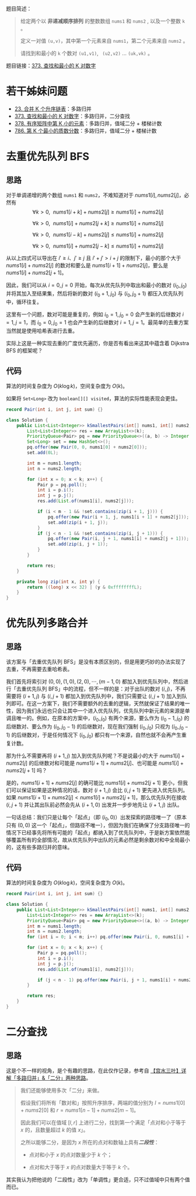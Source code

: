 题目简述：

> 给定两个以 **非递减顺序排列** 的整数数组 `nums1` 和 `nums2` , 以及一个整数 `k` 。
>
> 定义一对值 `(u,v)`，其中第一个元素来自 `nums1`，第二个元素来自 `nums2` 。
>
> 请找到和最小的 `k` 个数对 `(u1,v1)`, ` (u2,v2)` ...  `(uk,vk)` 。

题目链接：[373. 查找和最小的 K 对数字](https://leetcode.cn/problems/find-k-pairs-with-smallest-sums/)

# 若干姊妹问题

- [23. 合并 K 个升序链表](https://leetcode.cn/problems/merge-k-sorted-lists/)：多路归并
- [373. 查找和最小的 K 对数字](https://leetcode.cn/problems/find-k-pairs-with-smallest-sums/)：多路归并，二分查找
- [378. 有序矩阵中第 K 小的元素](https://leetcode.cn/problems/kth-smallest-element-in-a-sorted-matrix/)：多路归并，值域二分 + 楼梯计数
- [786. 第 K 个最小的质数分数](https://leetcode.cn/problems/k-th-smallest-prime-fraction/)：多路归并，值域二分 + 楼梯计数

# 去重优先队列 BFS

## 思路

对于单调递增的两个数组 `nums1` 和 `nums2`，不难知道对于 $nums1[i],nums2[j]$，必然有
$$
\forall k>0,\ \ nums1[i+k]+nums2[j]\geqslant nums1[i]+nums2[j]
$$

$$
\forall k>0,\ \ nums1[i]+nums2[j+k]\geqslant nums1[i]+nums2[j]
$$

$$
\forall k>0,\ \ nums1[i-k]+nums2[j]\leqslant nums1[i]+nums2[j]
$$

$$
\forall k>0,\ \ nums1[i]+nums2[j-k]\leqslant nums1[i]+nums2[j]
$$

从以上四式可以导出在 $i'\geqslant i$、$j'\geqslant j$ 且 $i'+j'>i+j$ 的限制下，最小的那个大于 $nums1[i]+nums2[j]$ 的数对和要么是 $nums1[i+1]+nums2[j]$，要么是 $nums1[i]+nums2[j+1]$。

因此，我们可以从 $i=0,j=0$ 开始，每次从优先队列中取出和最小的数对 $(i_0,j_0)$ 并将其加入至结果集，然后将新的数对 $(i_0+1,j_0)$ 与 $(i_0,j_0+1)$ 都压入优先队列中，循环往复。

这里有一个问题，数对可能是重复的，例如 $i_0=1,j_0=0$ 会产生新的后继数对 $i=1,j=1$，而 $i_0=0,j_0=1$ 也会产生新的后继数对 $i=1,j=1$。最简单的去重方案当然就是使用哈希表进行去重。

实际上这是一种实现去重的广度优先遍历，你是否有看出来这其中蕴含着 Dijkstra BFS 的框架呢？

## 代码

算法的时间复杂度为 $O(k\log k)$，空间复杂度为 $O(k)$。

如果将 `Set<Long>` 改为 `boolean[][] visited`，算法的实际性能表现会更佳。

```java
record Pair(int i, int j, int sum) {}

class Solution {
    public List<List<Integer>> kSmallestPairs(int[] nums1, int[] nums2, int k) {
        List<List<Integer>> res = new ArrayList<>(k);
        PriorityQueue<Pair> pq = new PriorityQueue<>((a, b) -> Integer.compare(a.sum(), b.sum()));
        Set<Long> set = new HashSet<>();
        pq.offer(new Pair(0, 0, nums1[0] + nums2[0]));
        set.add(0L);

        int m = nums1.length;
        int n = nums2.length;

        for (int x = 0; x < k; x++) {
            Pair p = pq.poll();
            int i = p.i();
            int j = p.j();
            res.add(List.of(nums1[i], nums2[j]));

            if (i < m - 1 && !set.contains(zip(i + 1, j))) {
                pq.offer(new Pair(i + 1, j, nums1[i + 1] + nums2[j]));
                set.add(zip(i + 1, j));
            }
            if (j < n - 1 && !set.contains(zip(i, j + 1))) {
                pq.offer(new Pair(i, j + 1, nums1[i] + nums2[j + 1]));
                set.add(zip(i, j + 1));
            }
        }

        return res;
    }

    private long zip(int x, int y) {
        return ((long) x << 32) | (y & 0xffffffffL);
    }
}
```

# 优先队列多路合并

## 思路

该方案与「去重优先队列 BFS」是没有本质区别的，但是用更巧妙的办法实现了去重，不再需要去重哈希表。

我们首先将索引对 $(0,0),(1,0),(2,0),\cdots,(m-1,0)$ 都加入到优先队列中，然后进行「去重优先队列 BFS」中的流程，但不一样的是：对于出队的数对 $(i,j)$，不再需要将 $(i+1,j)$ 与 $(i,j+1)$ 都加入到优先队列中，我们只需要让 $(i,j+1)$ 加入到队列即可。在这一方案下，我们不需要额外的去重的逻辑，天然就保证了结果的唯一性，因为我们永远也只会让其中一个进入优先队列，优先队列中新元素的来源是单调且唯一的。例如，在原本的方案中，$(i_0,j_0)$ 有两个来源，要么作为 $(i_0-1,j_0)$ 的后继数对、要么作为 $(i_0,j_0-1)$ 的后继数对，现在我们强制 $(i_0,j_0)$ 只视为 $(i_0,j_0-1)$ 的后继数对，于是任何情况下 $(i_0,j_0)$ 都只有一个来源，自然也就不会再产生重复计数。

那为什么不需要再将 $(i+1,j)$ 加入到优先队列呢？不是说最小的大于 $nums1[i]+nums2[j]$ 的后继数对和可能是 $nums1[i+1]+nums2[j]$、也可能是 $nums1[i]+nums2[j+1]$ 吗？

是的，$nums1[i+1]+nums2[j]$ 的确可能比 $nums1[i]+nums2[j+1]$ 更小，但我们可以保证如果是这种情况的话，数对 $(i+1,j)$ 会比 $(i,j+1)$ 更先进入优先队列。如果 $nums1[i+1]+nums2[j]<nums1[i]+nums2[j+1]$，那么优先队列在接收 $(i,j+1)$ 并让其出队前必然会先从 $(i+1,0)$ 出发并一步步地先让 $(i+1,j)$ 出队。

一句话总结：我们只是让每个「起点」（即 $(i_0,0)$）出发探索的路径唯一了（原本只有 $(0,0)$ 这一个「起点」，但路径不唯一），但因为我们在确保了分支路径唯一的情况下已经事先将所有可能的「起点」都纳入到了优先队列中，于是新方案依然能够覆盖所有的全部情况，故从优先队列中出队的元素必然是剩余数对和中全局最小的，这有些多路归并的意味。

## 代码

算法的时间复杂度为 $O(k\log k)$，空间复杂度为 $O(k)$。

```java
record Pair(int i, int j, int sum) {}

class Solution {
    public List<List<Integer>> kSmallestPairs(int[] nums1, int[] nums2, int k) {
        List<List<Integer>> res = new ArrayList<>(k);
        PriorityQueue<Pair> pq = new PriorityQueue<>((a, b) -> Integer.compare(a.sum(), b.sum()));
        int m = nums1.length;
        int n = nums2.length;
        for (int i = 0; i < m; i++) pq.offer(new Pair(i, 0, nums1[i] + nums2[0]));

        for (int x = 0; x < k; x++) {
            Pair p = pq.poll();
            int i = p.i();
            int j = p.j();
            res.add(List.of(nums1[i], nums2[j]));

            if (j < n - 1) pq.offer(new Pair(i, j + 1, nums1[i] + nums2[j + 1]));
        }

        return res;
    }
}
```

# 二分查找

## 思路

这是个不一样的视角，是个有趣的思路，在此仅作记录，参考自 [【宫水三叶】详解「多路归并」&「二分」两种思路](https://leetcode.cn/problems/find-k-pairs-with-smallest-sums/solutions/1209848/gong-shui-san-xie-duo-lu-gui-bing-yun-yo-pgw5/)。

> 我们还能够使用多次「二分」来做。
>
> 假设我们将所有「数对和」按照升序排序，两端的值分别为 $l=nums1[0]+nums2[0]$ 和 $r=nums1[n−1]+nums2[m−1]$。
>
> 因此我们可以在值域 $[l,r]$ 上进行二分，找到第一个满足「点对和小于等于 $x$ 的，且数量超过 $k$ 的值 $x$」。
>
> 之所以能够二分，是因为 $x$ 所在的点对和数轴上具有***二段性***：
>
> - 点对和小于 $x$ 的点对数量少于 $k$ 个；
>
> - 点对和大于等于 $x$ 的点对数量大于等于 $k$ 个。

其实我认为把他说的「二段性」改为「单调性」更合适，只不过值域中只有两个值而已。
